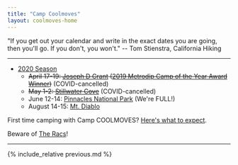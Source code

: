 ```yaml
---
title: "Camp Coolmoves"
layout: coolmoves-home
---
```


"If you get out your calendar and write in the exact dates you are going, then you'll go. If you don't, you won't." -- Tom Stienstra, California Hiking

***

* [2020 Season](2020)
  * ~~April 17-19: [Joseph D Grant](2020/04-17-joseph-d-grant) ([2019 Metrodip Camp of the Year Award Winner](/2019-metrodip-awards/))~~ (COVID-cancelled)
  * ~~May 1-2: [Stillwater Cove](2020/05-01-stillwater-cove)~~ (COVID-cancelled)
  * June 12-14: [Pinnacles National Park](2020/06-12-pinnacles-national-park) (We're FULL!)
  * August 14-15: [Mt. Diablo](2020/08-14-mt-diablo)

First time camping with Camp COOLMOVES? [Here's what to expect](first-timers).

Beware of [The Racs](the-racs)!

***

{% include_relative previous.md %}